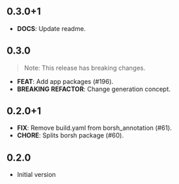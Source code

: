 ## 0.3.0+1

 - **DOCS**: Update readme.

## 0.3.0

> Note: This release has breaking changes.

 - **FEAT**: Add app packages (#196).
 - **BREAKING** **REFACTOR**: Change generation concept.

## 0.2.0+1

 - **FIX**: Remove build.yaml from borsh_annotation (#61).
 - **CHORE**: Splits borsh package (#60).

## 0.2.0

 - Initial version

